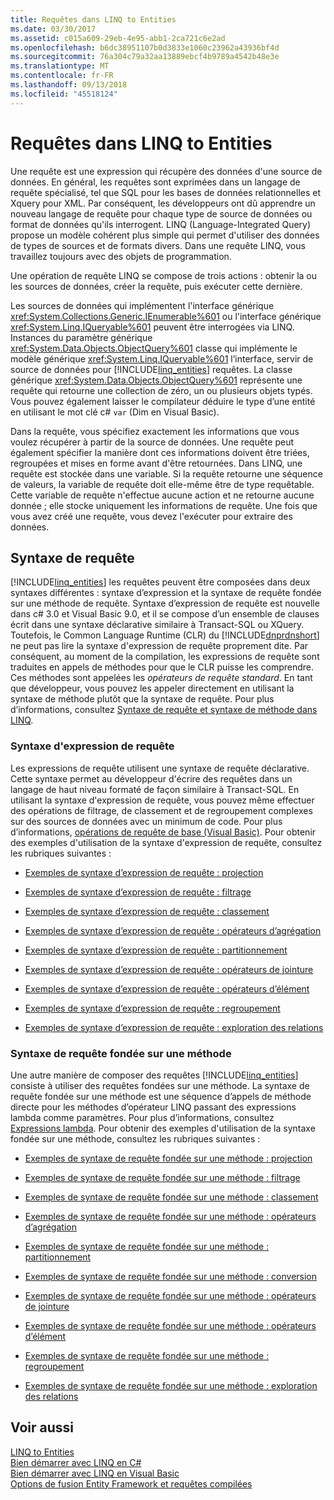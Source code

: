 ```yaml
---
title: Requêtes dans LINQ to Entities
ms.date: 03/30/2017
ms.assetid: c015a609-29eb-4e95-abb1-2ca721c6e2ad
ms.openlocfilehash: b6dc38951107b0d3833e1060c23962a43936bf4d
ms.sourcegitcommit: 76a304c79a32aa13889ebcf4b9789a4542b48e3e
ms.translationtype: MT
ms.contentlocale: fr-FR
ms.lasthandoff: 09/13/2018
ms.locfileid: "45518124"
---
```

# <a name="queries-in-linq-to-entities"></a>Requêtes dans LINQ to Entities
Une requête est une expression qui récupère des données d'une source de données. En général, les requêtes sont exprimées dans un langage de requête spécialisé, tel que SQL pour les bases de données relationnelles et Xquery pour XML. Par conséquent, les développeurs ont dû apprendre un nouveau langage de requête pour chaque type de source de données ou format de données qu'ils interrogent. LINQ (Language-Integrated Query) propose un modèle cohérent plus simple qui permet d'utiliser des données de types de sources et de formats divers. Dans une requête LINQ, vous travaillez toujours avec des objets de programmation.  
  
 Une opération de requête LINQ se compose de trois actions : obtenir la ou les sources de données, créer la requête, puis exécuter cette dernière.  
  
 Les sources de données qui implémentent l'interface générique <xref:System.Collections.Generic.IEnumerable%601> ou l'interface générique <xref:System.Linq.IQueryable%601> peuvent être interrogées via LINQ. Instances du paramètre générique <xref:System.Data.Objects.ObjectQuery%601> classe qui implémente le modèle générique <xref:System.Linq.IQueryable%601> l’interface, servir de source de données pour [!INCLUDE[linq_entities](../../../../../../includes/linq-entities-md.md)] requêtes. La classe générique <xref:System.Data.Objects.ObjectQuery%601> représente une requête qui retourne une collection de zéro, un ou plusieurs objets typés. Vous pouvez également laisser le compilateur déduire le type d’une entité en utilisant le mot clé c# `var` (Dim en Visual Basic).  
  
 Dans la requête, vous spécifiez exactement les informations que vous voulez récupérer à partir de la source de données. Une requête peut également spécifier la manière dont ces informations doivent être triées, regroupées et mises en forme avant d'être retournées. Dans LINQ, une requête est stockée dans une variable. Si la requête retourne une séquence de valeurs, la variable de requête doit elle-même être de type requêtable. Cette variable de requête n'effectue aucune action et ne retourne aucune donnée ; elle stocke uniquement les informations de requête. Une fois que vous avez créé une requête, vous devez l'exécuter pour extraire des données.  
  
## <a name="query-syntax"></a>Syntaxe de requête  
 [!INCLUDE[linq_entities](../../../../../../includes/linq-entities-md.md)] les requêtes peuvent être composées dans deux syntaxes différentes : syntaxe d’expression et la syntaxe de requête fondée sur une méthode de requête. Syntaxe d’expression de requête est nouvelle dans c# 3.0 et Visual Basic 9.0, et il se compose d’un ensemble de clauses écrit dans une syntaxe déclarative similaire à Transact-SQL ou XQuery. Toutefois, le Common Language Runtime (CLR) du [!INCLUDE[dnprdnshort](../../../../../../includes/dnprdnshort-md.md)] ne peut pas lire la syntaxe d'expression de requête proprement dite. Par conséquent, au moment de la compilation, les expressions de requête sont traduites en appels de méthodes pour que le CLR puisse les comprendre. Ces méthodes sont appelées les *opérateurs de requête standard*. En tant que développeur, vous pouvez les appeler directement en utilisant la syntaxe de méthode plutôt que la syntaxe de requête. Pour plus d’informations, consultez [Syntaxe de requête et syntaxe de méthode dans LINQ](~/docs/csharp/programming-guide/concepts/linq/query-syntax-and-method-syntax-in-linq.md).  
  
### <a name="query-expression-syntax"></a>Syntaxe d'expression de requête  
 Les expressions de requête utilisent une syntaxe de requête déclarative. Cette syntaxe permet au développeur d'écrire des requêtes dans un langage de haut niveau formaté de façon similaire à Transact-SQL. En utilisant la syntaxe d'expression de requête, vous pouvez même effectuer des opérations de filtrage, de classement et de regroupement complexes sur des sources de données avec un minimum de code. Pour plus d’informations, [opérations de requête de base (Visual Basic)](~/docs/visual-basic/programming-guide/concepts/linq/basic-query-operations.md). Pour obtenir des exemples d'utilisation de la syntaxe d'expression de requête, consultez les rubriques suivantes :  
  
-   [Exemples de syntaxe d’expression de requête : projection](../../../../../../docs/framework/data/adonet/ef/language-reference/query-expression-syntax-examples-projection.md)  
  
-   [Exemples de syntaxe d’expression de requête : filtrage](../../../../../../docs/framework/data/adonet/ef/language-reference/query-expression-syntax-examples-filtering.md)  
  
-   [Exemples de syntaxe d’expression de requête : classement](../../../../../../docs/framework/data/adonet/ef/language-reference/query-expression-syntax-examples-ordering.md)  
  
-   [Exemples de syntaxe d’expression de requête : opérateurs d’agrégation](../../../../../../docs/framework/data/adonet/ef/language-reference/query-expression-syntax-examples-aggregate-operators.md)  
  
-   [Exemples de syntaxe d’expression de requête : partitionnement](../../../../../../docs/framework/data/adonet/ef/language-reference/query-expression-syntax-examples-partitioning.md)  
  
-   [Exemples de syntaxe d’expression de requête : opérateurs de jointure](../../../../../../docs/framework/data/adonet/ef/language-reference/query-expression-syntax-examples-join-operators.md)  
  
-   [Exemples de syntaxe d’expression de requête : opérateurs d’élément](../../../../../../docs/framework/data/adonet/ef/language-reference/query-expression-syntax-examples-element-operators.md)  
  
-   [Exemples de syntaxe d’expression de requête : regroupement](../../../../../../docs/framework/data/adonet/ef/language-reference/query-expression-syntax-examples-grouping.md)  
  
-   [Exemples de syntaxe d’expression de requête : exploration des relations](../../../../../../docs/framework/data/adonet/ef/language-reference/query-expression-syntax-examples-navigating-relationships.md)  
  
### <a name="method-based-query-syntax"></a>Syntaxe de requête fondée sur une méthode  
 Une autre manière de composer des requêtes [!INCLUDE[linq_entities](../../../../../../includes/linq-entities-md.md)] consiste à utiliser des requêtes fondées sur une méthode. La syntaxe de requête fondée sur une méthode est une séquence d’appels de méthode directe pour les méthodes d’opérateur LINQ passant des expressions lambda comme paramètres. Pour plus d’informations, consultez [Expressions lambda](~/docs/csharp/programming-guide/statements-expressions-operators/lambda-expressions.md). Pour obtenir des exemples d'utilisation de la syntaxe fondée sur une méthode, consultez les rubriques suivantes :  
  
-   [Exemples de syntaxe de requête fondée sur une méthode : projection](../../../../../../docs/framework/data/adonet/ef/language-reference/method-based-query-syntax-examples-projection.md)  
  
-   [Exemples de syntaxe de requête fondée sur une méthode : filtrage](../../../../../../docs/framework/data/adonet/ef/language-reference/method-based-query-syntax-examples-filtering.md)  
  
-   [Exemples de syntaxe de requête fondée sur une méthode : classement](../../../../../../docs/framework/data/adonet/ef/language-reference/method-based-query-syntax-examples-ordering.md)  
  
-   [Exemples de syntaxe de requête fondée sur une méthode : opérateurs d’agrégation](../../../../../../docs/framework/data/adonet/ef/language-reference/method-based-query-syntax-examples-aggregate-operators.md)  
  
-   [Exemples de syntaxe de requête fondée sur une méthode : partitionnement](../../../../../../docs/framework/data/adonet/ef/language-reference/method-based-query-syntax-examples-partitioning.md)  
  
-   [Exemples de syntaxe de requête fondée sur une méthode : conversion](../../../../../../docs/framework/data/adonet/ef/language-reference/method-based-query-syntax-examples-conversion.md)  
  
-   [Exemples de syntaxe de requête fondée sur une méthode : opérateurs de jointure](../../../../../../docs/framework/data/adonet/ef/language-reference/method-based-query-syntax-examples-join-operators.md)  
  
-   [Exemples de syntaxe de requête fondée sur une méthode : opérateurs d’élément](../../../../../../docs/framework/data/adonet/ef/language-reference/method-based-query-syntax-examples-element-operators.md)  
  
-   [Exemples de syntaxe de requête fondée sur une méthode : regroupement](../../../../../../docs/framework/data/adonet/ef/language-reference/method-based-query-syntax-examples-grouping.md)  
  
-   [Exemples de syntaxe de requête fondée sur une méthode : exploration des relations](../../../../../../docs/framework/data/adonet/ef/language-reference/method-based-query-syntax-examples-navigating-relationships.md)  
  
## <a name="see-also"></a>Voir aussi  
 [LINQ to Entities](../../../../../../docs/framework/data/adonet/ef/language-reference/linq-to-entities.md)  
 [Bien démarrer avec LINQ en C#](~/docs/csharp/programming-guide/concepts/linq/getting-started-with-linq.md)  
 [Bien démarrer avec LINQ en Visual Basic](~/docs/visual-basic/programming-guide/concepts/linq/getting-started-with-linq.md)  
 [Options de fusion Entity Framework et requêtes compilées](https://go.microsoft.com/fwlink/?LinkId=199591)
